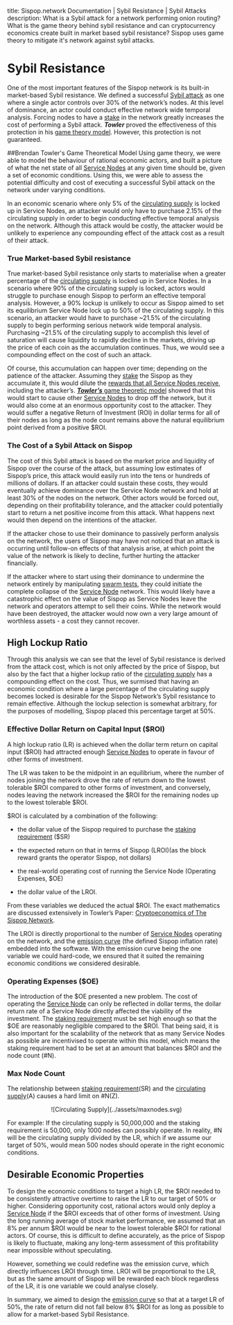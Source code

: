 title: Sispop.network Documentation | Sybil Resistance | Sybil Attacks
description: What is a Sybil attack for a network performing onion routing? What is the game theory behind sybil resistance and can cryptocurrency economics create built in market based sybil resistance? Sispop uses game theory to mitigate it's network against sybil attacks.

# Sybil Resistance

One of the most important features of the Sispop network is its built-in market-based Sybil resistance. We defined a successful [Sybil attack](https://en.wikipedia.org/wiki/Sybil_attack) as one where a single actor controls over 30% of the network’s nodes. At this level of dominance, an actor could conduct effective network wide temporal analysis. Forcing nodes to have a [stake](../ServiceNodes/StakingRequirement.md) in the network greatly increases the cost of performing a Sybil attack. ***Towler*** proved the effectiveness of this protection in his
[game theory model](https://sispop.site/cryptoeconomics). However, this protection is not guaranteed.

##Brendan Towler's Game Theoretical Model
Using game theory, we were able to model the behaviour of rational economic actors, and built a picture of what the net state of all [Service Nodes](../ServiceNodes/SNOverview.md) at any given time should be, given a set of economic conditions. Using this, we were able to assess the potential difficulty and cost of executing a successful Sybil attack on the network under varying conditions.

In an economic scenario where only 5% of the [circulating supply](../Cryptoeconomics/#circulating-supply) is locked up in Service Nodes, an attacker would only have to purchase 2.15% of the circulating supply in order to begin conducting effective temporal analysis on the network. Although this attack would be costly, the attacker would be unlikely to experience any compounding effect of the attack cost as a result of their attack.

### True Market-based Sybil resistance
True market-based Sybil resistance only starts to materialise when a greater percentage of the [circulating supply](../Cryptoeconomics/#circulating-supply) is locked up in Service Nodes. In a scenario where 90% of the circulating supply is locked, actors would struggle to purchase enough Sispop to perform an effective temporal analysis. However, a 90% lockup is unlikely to occur as Sispop aimed to set its equilibrium Service Node lock up to 50% of the circulating supply. In this scenario, an attacker would have to purchase ~21.5% of the circulating supply to begin performing serious network wide temporal analysis. Purchasing ~21.5% of the circulating supply to accomplish this level of saturation will cause liquidity to rapidly decline in the markets, driving up the price of each coin as the accumulation continues. Thus, we would see a compounding effect on the cost of such an attack.

Of course, this accumulation can happen over time; depending on the patience of the attacker. Assuming they [stake](../ServiceNodes/StakingRequirement.md) the Sispop as they accumulate it, this would dilute the [rewards that all Service Nodes receive](../Cryptoeconomics/#service-node-reward), including the attacker’s. [***Towler’s*** game theoretic model](https://sispop.site/cryptoeconomics) showed that this would start to cause other [Service Nodes](../ServiceNodes/SNOverview.md) to drop off the network, but it would also come at an enormous opportunity cost to the attacker.  They would suffer a negative Return of Investment (ROI) in dollar terms for all of their nodes as long as the node count remains above the natural equilibrium point derived from a positive $ROI.

### The Cost of a Sybil Attack on Sispop

The cost of this Sybil attack is based on the market price and liquidity of Sispop over the course of the attack, but assuming low estimates of Sispop’s price, this attack would easily run into the tens or hundreds of millions of dollars. If an attacker could sustain these costs, they would eventually achieve dominance over the Service Node network and hold at least 30% of the nodes on the network.  Other actors would be forced out, depending on their profitability tolerance, and the attacker could potentially start to return a net positive income from this attack. What happens next would then depend on the intentions of the attacker.

If the attacker chose to use their dominance to passively perform analysis on the network, the users of Sispop may have not noticed that an attack is occurring until follow-on effects of that analysis arise, at which point the value of the network is likely to decline,  further hurting the attacker financially.

If the attacker where to start using their dominance to undermine the network entirely by manipulating [swarm tests](../Advanced/SwarmFlagging.md), they could initiate the complete collapse of the [Service Node](../ServiceNodes/SNOverview.md) network. This would likely have a catastrophic effect on the value of Sispop as Service Nodes leave the network and operators attempt to sell their coins. While the network would have been destroyed, the attacker would now own a very large amount of worthless assets - a cost they cannot recover.

## High Lockup Ratio
Through this analysis we can see that the level of Sybil resistance is derived from the attack cost, which is not only affected by the price of Sispop, but also by the fact that a higher lockup ratio of the [circulating supply](../Cryptoeconomics/#circulating-supply) has a compounding effect on the cost. Thus, we surmised that having an economic condition where a large percentage of the circulating supply becomes locked is desirable for the Sispop Network’s Sybil resistance to remain effective. Although the  lockup  selection  is somewhat arbitrary, for the purposes of modelling, Sispop placed this percentage target at 50%.

### Effective Dollar Return on Capital Input ($ROI)

A high lockup ratio (LR) is achieved when the dollar term return on capital input ($ROI) had attracted enough [Service Nodes](../ServiceNodes/SNOverview.md) to operate in favour of other forms of investment.

The LR was taken to be the midpoint in an equilibrium, where the number of nodes joining the network drove the rate of return down to the lowest tolerable $ROI compared to other forms of investment, and conversely, nodes leaving the network increased the $ROI for the remaining nodes up to the lowest tolerable $ROI.

$ROI is calculated by a combination of the following:  

- the dollar value of the Sispop required to purchase the [staking requirement](../ServiceNodes/StakingRequirement.md) ($SR)

- the expected return on that in terms of Sispop (LROI)(as the block reward grants the operator Sispop, not dollars)

- the real-world operating cost of running the Service Node (Operating Expenses, $OE) 

- the dollar value of the LROI.

From these variables we deduced the actual $ROI. The exact mathematics are discussed extensively in
Towler’s Paper: [Cryptoeconomics of The Sispop Network](https://sispop.site/cryptoeconomics).

The LROI is directly proportional to the number of [Service Nodes](../ServiceNodes/SNOverview.md) operating on the network, and the [emission curve](../Advanced/Cryptoeconomics.md) (the defined Sispop inflation rate) embedded into the software. With the emission curve being the one variable we could hard-code, we ensured that it suited the remaining economic conditions we considered desirable.

### Operating Expenses ($OE)
The introduction of the $OE presented a new problem. The cost of operating the [Service Node](../ServiceNodes/SNOverview.md) can only be reflected in dollar terms, the dollar return rate of a Service Node directly affected the viability of the investment. The [staking requirement](../ServiceNodes/StakingRequirement.md) must be set high enough so that the $OE are reasonably negligible compared to the $ROI. That being said, it is also important for the scalability of the network that as many Service Nodes as possible are incentivised to operate within this model, which means the staking requirement had to be set at an amount that balances $ROI and the node count (#N). 

### Max Node Count
The relationship between [staking requirement](../ServiceNodes/StakingRequirement.md)(SR) and the [circulating supply](../Cryptoeconomics/#circulating-supply)(A) causes a hard limit on #N(Z). 

<center>![Circulating Supply](../assets/maxnodes.svg)</center>

For example:
If the circulating supply is 50,000,000 and the staking requirement is 50,000, only 1000 nodes can possibly operate. In reality, #N will be the circulating supply divided by the LR, which if we assume our target of 50%, would mean 500 nodes should operate in the right economic conditions.

## Desirable Economic Properties
To design the economic conditions to target a high LR, the $ROI needed to be consistently attractive overtime to raise the LR to our target of 50% or higher. Considering opportunity cost, rational actors would only deploy a [Service Node](../ServiceNodes/SNOverview.md) if the $ROI exceeds that of other forms of investment. Using the long running average of stock market performance, we assumed that an 8% per annum $ROI would be near to the lowest tolerable $ROI for rational actors. Of course, this is difficult to define accurately, as the price of Sispop is likely to fluctuate, making any long-term assessment of this profitability near impossible without speculating.

However, something we could redefine was the emission curve, which directly influences LROI through time. LROI will be proportional to the LR, but as the same amount of Sispop will be rewarded each block regardless of the LR, it is one variable we could analyse closely.

In summary, we aimed to design the [emission curve](../Advanced/Cryptoeconomics.md) so that at a target LR of 50%, the rate
of return did not fall below 8% $ROI for as long as possible to allow for a market-based Sybil Resistance.